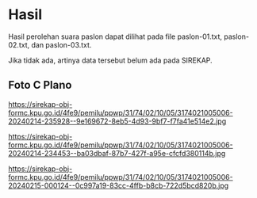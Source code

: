 # Hasil

Hasil perolehan suara paslon dapat dilihat pada file paslon-01.txt, paslon-02.txt, dan paslon-03.txt.

Jika tidak ada, artinya data tersebut belum ada pada SIREKAP.

## Foto C Plano

https://sirekap-obj-formc.kpu.go.id/4fe9/pemilu/ppwp/31/74/02/10/05/3174021005006-20240214-235928--9e169672-8eb5-4d93-9bf7-f7fa41e514e2.jpg

https://sirekap-obj-formc.kpu.go.id/4fe9/pemilu/ppwp/31/74/02/10/05/3174021005006-20240214-234453--ba03dbaf-87b7-427f-a95e-cfcfd380114b.jpg

https://sirekap-obj-formc.kpu.go.id/4fe9/pemilu/ppwp/31/74/02/10/05/3174021005006-20240215-000124--0c997a19-83cc-4ffb-b8cb-722d5bcd820b.jpg

